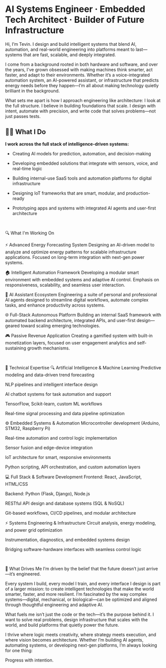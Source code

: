 #  AI Systems Engineer · Embedded Tech Architect · Builder of Future Infrastructure

Hi, I’m Tevin. I design and build intelligent systems that blend AI, automation, and real-world engineering into platforms meant to last—systems that are fast, scalable, and deeply integrated.

I come from a background rooted in both hardware and software, and over the years, I’ve grown obsessed with making machines think smarter, act faster, and adapt to their environments. Whether it’s a voice-integrated automation system, an AI-powered assistant, or infrastructure that predicts energy needs before they happen—I’m all about making technology quietly brilliant in the background.

What sets me apart is how I approach engineering like architecture: I look at the full structure. I believe in building foundations that scale. I design with intent, automate with precision, and write code that solves problems—not just passes tests.

## 👨‍💻 What I Do
<b>I work across the full stack of intelligence-driven systems:</b>

- Creating AI models for prediction, automation, and decision-making

- Developing embedded solutions that integrate with sensors, voice, and real-time logic

- Building internal-use SaaS tools and automation platforms for digital infrastructure

- Designing IoT frameworks that are smart, modular, and production-ready

- Prototyping apps and systems with integrated AI agents and user-first architecture

<br>

🔍 What I'm Working On

⚡ Advanced Energy Forecasting System
Designing an AI-driven model to analyze and optimize energy patterns for scalable infrastructure applications. Focused on long-term integration with next-gen power systems.

🏠 Intelligent Automation Framework
Developing a modular smart environment with embedded systems and adaptive AI control. Emphasis on responsiveness, scalability, and seamless user interaction.

🤖 AI Assistant Ecosystem
Engineering a suite of personal and professional AI agents designed to streamline digital workflows, automate complex tasks, and enhance productivity across systems.

🌐 Full-Stack Autonomous Platform
Building an internal SaaS framework with automated backend architecture, integrated APIs, and user-first design—geared toward scaling emerging technologies.

🎮 Passive Revenue Application
Creating a gamified system with built-in monetization layers, focused on user engagement analytics and self-sustaining growth mechanisms.


<br>

🧠 Technical Expertise
🔍 Artificial Intelligence & Machine Learning
Predictive modeling and data-driven trend forecasting

NLP pipelines and intelligent interface design

AI chatbot systems for task automation and support

TensorFlow, Scikit-learn, custom ML workflows

Real-time signal processing and data pipeline optimization

⚙️ Embedded Systems & Automation
Microcontroller development (Arduino, STM32, Raspberry Pi)

Real-time automation and control logic implementation

Sensor fusion and edge-device integration

IoT architecture for smart, responsive environments

Python scripting, API orchestration, and custom automation layers

💻 Full Stack & Software Development
Frontend: React, JavaScript, HTML/CSS

Backend: Python (Flask, Django), Node.js

RESTful API design and database systems (SQL & NoSQL)

Git-based workflows, CI/CD pipelines, and modular architecture

⚡ Systems Engineering & Infrastructure
Circuit analysis, energy modeling, and power grid optimization

Instrumentation, diagnostics, and embedded systems design

Bridging software-hardware interfaces with seamless control logic

<br>

🌟 What Drives Me
I’m driven by the belief that the future doesn’t just arrive—it’s engineered.

Every system I build, every model I train, and every interface I design is part of a larger mission: to create intelligent technologies that make the world smarter, faster, and more resilient. I’m fascinated by the way complex systems—digital, mechanical, or biological—can be optimized and aligned through thoughtful engineering and adaptive AI.

What fuels me isn’t just the code or the tech—it’s the purpose behind it. I want to solve real problems, design infrastructure that scales with the world, and build platforms that quietly power the future.

I thrive where logic meets creativity, where strategy meets execution, and where vision becomes architecture. Whether I’m building AI agents, automating systems, or developing next-gen platforms, I’m always looking for one thing:

Progress with intention.
